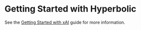 # Getting Started with Hyperbolic

See the [Getting Started with xAI](https://www.tensorzero.com/docs/gateway/guides/providers/hyperbolic) guide for more information.